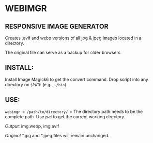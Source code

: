 
# WEBIMGR
RESPONSIVE IMAGE GENERATOR
----------------------------
Creates .avif and webp versions of all jpg & jpeg images located in a directory.

The original file can serve as a backup for older browsers.

## INSTALL:
Install Image Magick6 to get the convert command.
Drop script into any directory on `$PATH` (e.g., `~/bin`).

## USE:
`webimgr < /path/to/directory/ >` 
The directory path needs to be the complete path. 
Use `pwd` to get the current working directory.

*Output:* img.webp, img.avif

*Original* *.jpg and *.jpeg files will remain unchanged.
